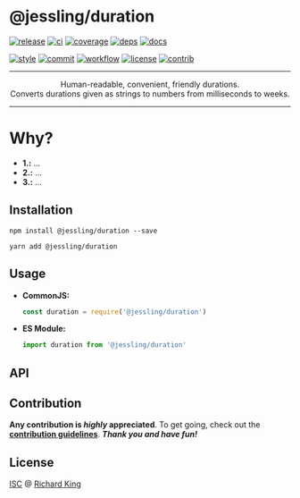 # @jessling/duration

[![release][badge-npm]][url-npm]
[![ci][badge-ci]][url-ci]
[![coverage][badge-coverage]][url-coverage]
[![deps][badge-greenkeeper]][url-greenkeeper]
[![docs][badge-docs-check]][url-docs-check]

[![style][badge-style]][url-style]
[![commit][badge-commit]][url-commit]
[![workflow][badge-release]][url-release]
[![license][badge-license-isc]][url-license-doc]
[![contrib][badge-contrib]][url-contrib-doc]

---

<p align="center">
Human-readable, convenient, friendly durations.
<br>
Converts durations given as strings to numbers from milliseconds to weeks.
</p>

---

# Why?

- **1.:** ...
- **2.:** ...
- **3.:** ...

## Installation

```
npm install @jessling/duration --save
```

```
yarn add @jessling/duration
```

## Usage

  - **CommonJS:**
  
    ```javascript
    const duration = require('@jessling/duration')
    ```

 - **ES Module:**

    ```javascript
    import duration from '@jessling/duration'
    ```

## API

<!--- <% api --->
<!--- api %> --->

## Contribution

**Any contribution is ***highly*** appreciated**. To get going, check out the
[**contribution guidelines**][url-contrib-doc]. ***Thank you and have fun!***

## License

[ISC][url-license-doc] @ [Richard King](https://www.richrdkng.com)

  <!--- References ======================================================== --->

  <!--- Badges -->
  [badge-npm]:         https://img.shields.io/npm/v/@jessling/duration?color=brightgreen&style=flat-square
  [badge-ci]:          https://img.shields.io/travis/jessling/duration.svg?style=flat-square
  [badge-coverage]:    https://img.shields.io/codecov/c/github/jessling/duration?style=flat-square
  [badge-greenkeeper]: https://badges.greenkeeper.io/jessling/duration.svg?style=flat-square
  [badge-docs-check]:  https://inch-ci.org/github/jessling/duration.svg?branch=master&style=flat-square
  [badge-license-isc]: https://img.shields.io/badge/license-ISC-blue.svg?style=flat-square
  [badge-contrib]:     https://img.shields.io/badge/PRs-welcome-brightgreen.svg?style=flat-square
  [badge-style]:       https://img.shields.io/badge/style-standardjs-f1d300.svg?style=flat-square
  [badge-commit]:      https://img.shields.io/badge/commit-commitizen-fe7d37.svg?style=flat-square
  [badge-release]:     https://img.shields.io/badge/release-semantic--release-e10079.svg?style=flat-square
  
  <!--- URLs --->
  [url-npm]:         https://www.npmjs.com/package/@jessling/duration
  [url-ci]:          https://travis-ci.org/jessling/duration
  [url-coverage]:    https://codecov.io/gh/jessling/duration
  [url-greenkeeper]: https://greenkeeper.io
  [url-docs-check]:  https://inch-ci.org/github/jessling/duration
  [url-style]:       https://standardjs.com
  [url-commit]:      https://commitizen.github.io/cz-cli
  [url-release]:     https://semantic-release.gitbook.io/semantic-release
  [url-license-doc]: https://github.com/jessling/duration/blob/master/LICENSE.md
  [url-contrib-doc]: https://github.com/jessling/duration/blob/master/.github/CONTRIBUTING.md
